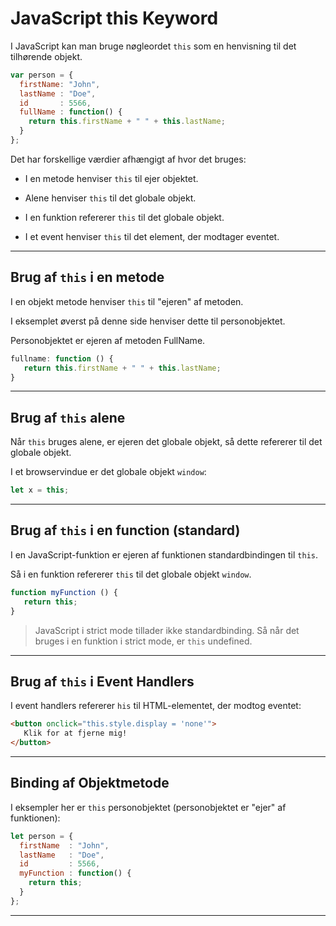 # JavaScript this Keyword

I JavaScript kan man bruge nøgleordet `this` som en henvisning til det tilhørende objekt.

```js
var person = {
  firstName: "John",
  lastName : "Doe",
  id       : 5566,
  fullName : function() {
    return this.firstName + " " + this.lastName;
  }
};
```
Det har forskellige værdier afhængigt af hvor det bruges:

* I en metode henviser `this` til ejer objektet.

* Alene henviser `this` til det globale objekt.

* I en funktion refererer `this` til det globale objekt.

* I et event henviser `this` til det element, der modtager eventet.
___
## Brug af `this` i en metode

I en objekt metode henviser `this` til "ejeren" af metoden.

I eksemplet øverst på denne side henviser dette til personobjektet.

Personobjektet er ejeren af metoden FullName.

```js
fullname: function () {
   return this.firstName + " " + this.lastName;
}
```
___
## Brug af `this` alene

Når `this` bruges alene, er ejeren det globale objekt, så dette refererer til det globale objekt.

I et browservindue er det globale objekt `window`:

```js
let x = this;
```
___
## Brug af `this` i en function (standard)

I en JavaScript-funktion er ejeren af funktionen standardbindingen til `this`.

Så i en funktion refererer `this` til det globale objekt `window`.

```js
function myFunction () {
   return this;
}
```
> JavaScript i strict mode tillader ikke standardbinding. Så når det bruges i en funktion i strict mode, er `this` undefined.
___
## Brug af `this` i Event Handlers

I event handlers refererer `his` til HTML-elementet, der modtog eventet:

```html
<button onclick="this.style.display = 'none'">
   Klik for at fjerne mig!
</button>
```
___
## Binding af Objektmetode 

I eksempler her er `this` personobjektet (personobjektet er "ejer" af funktionen):
```js
let person = {
  firstName  : "John",
  lastName   : "Doe",
  id         : 5566,
  myFunction : function() {
    return this;
  }
};
```
___